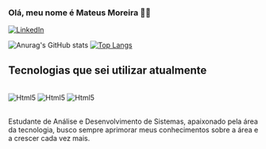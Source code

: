 ### Olá, meu nome é Mateus Moreira 👋🏻

[![LinkedIn](https://img.shields.io/badge/LinkedIn-0077B5?style=for-the-badge&logo=linkedin&logoColor=white)](https://www.linkedin.com/in/mateus-moreira-079b72331/)

![Anurag's GitHub stats](https://github-readme-stats.vercel.app/api?username=MateusTMoreira&show_icons=true&theme=tokyonight)
[![Top Langs](https://github-readme-stats.vercel.app/api/top-langs/?username=MateusTMoreira)](https://github.com/anuraghazra/github-readme-stats)

## Tecnologias que sei utilizar atualmente

<div style="display: inline_block"><br/>
    <img aligne="center" alt="Html5" src="https://img.shields.io/badge/HTML5-E34F26?style=for-the-badge&logo=html5&logoColor=white"/>
    <img aligne="center" alt="Html5" src="https://img.shields.io/badge/CSS3-1572B6?style=for-the-badge&logo=css3&logoColor=white"/>
    <img aligne="center" alt="Html5" src="https://img.shields.io/badge/PHP-777BB4?style=for-the-badge&logo=php&logoColor=white"/>
</div><br/>

Estudante de Análise e Desenvolvimento de Sistemas, apaixonado pela área da tecnologia, busco sempre aprimorar meus conhecimentos sobre a área e a crescer cada vez mais.
